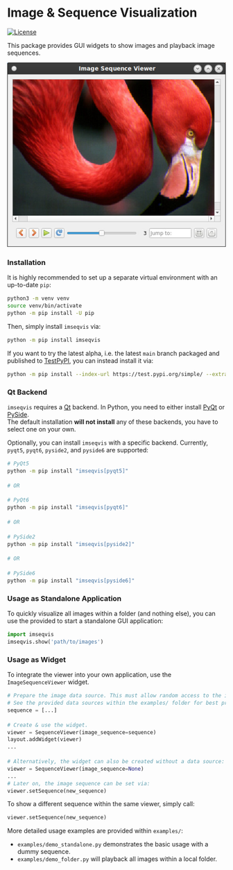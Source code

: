 # Image & Sequence Visualization
[![License](https://img.shields.io/badge/license-MIT-blue.svg)](https://github.com/snototter/imseqvis/blob/main/LICENSE?raw=true)

This package provides GUI widgets to show images and playback image sequences.

![Screenshot Sequence Viewer](https://github.com/snototter/imseqvis/blob/main/examples/screenshot.jpg?raw=true "SequenceViewer widget")

### Installation
It is highly recommended to set up a separate virtual environment with an up-to-date `pip`:
```bash
python3 -m venv venv
source venv/bin/activate
python -m pip install -U pip
```

Then, simply install `imseqvis` via:
```bash
python -m pip install imseqvis
```

If you want to try the latest alpha, i.e. the latest `main` branch packaged and
published to [TestPyPI](https://test.pypi.org/), you can instead install it via:
```bash
python -m pip install --index-url https://test.pypi.org/simple/ --extra-index-url https://pypi.org/simple "imseqvis[pyside2]"
```

### Qt Backend
`imseqvis` requires a [Qt](https://www.qt.io/) backend. In Python, you need to
either install [PyQt](https://www.riverbankcomputing.com/software/pyqt/download)
or [PySide](https://doc.qt.io/qtforpython-6/).  
The default installation **will not install** any of these backends, you have
to select one on your own.

Optionally, you can install `imseqvis` with a specific backend. Currently,
`pyqt5`, `pyqt6`, `pyside2`, and `pyside6` are supported:
```bash
# PyQt5
python -m pip install "imseqvis[pyqt5]"

# OR

# PyQt6
python -m pip install "imseqvis[pyqt6]"

# OR

# PySide2
python -m pip install "imseqvis[pyside2]"

# OR

# PySide6
python -m pip install "imseqvis[pyside6]"
```

### Usage as Standalone Application
To quickly visualize all images within a folder (and nothing else), you can use the provided to start a standalone GUI application:
```python
import imseqvis
imseqvis.show('path/to/images')
```

### Usage as Widget
To integrate the viewer into your own application, use the `ImageSequenceViewer` widget.
```python
# Prepare the image data source. This must allow random access to the images.
# See the provided data sources within the examples/ folder for best practices.
sequence = [...]

# Create & use the widget.
viewer = SequenceViewer(image_sequence=sequence)
layout.addWidget(viewer)
...

# Alternatively, the widget can also be created without a data source:
viewer = SequenceViewer(image_sequence=None)
...
# Later on, the image sequence can be set via:
viewer.setSequence(new_sequence)
```

To show a different sequence within the same viewer, simply call:
```python
viewer.setSequence(new_sequence)
```

More detailed usage examples are provided within `examples/`:
* `examples/demo_standalone.py` demonstrates the basic usage with a dummy
  sequence.
* `examples/demo_folder.py` will playback all images within a local folder.


